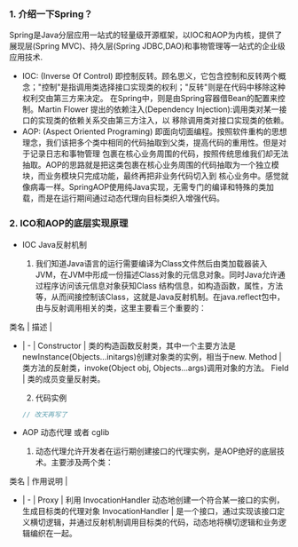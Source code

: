 ### 1. 介绍一下Spring？

Spring是Java分层应用一站式的轻量级开源框架，以IOC和AOP为内核，提供了展现层(Spring MVC)、持久层(Spring JDBC,DAO)和事物管理等一站式的企业级应用技术.

- IOC: (Inverse Of Control) 即控制反转。顾名思义，它包含控制和反转两个概念；"控制"是指调用类选择接口实现类的权利；"反转"则是在代码中移除这种权利交由第三方来决定。
在Spring中，则是由Spring容器借Bean的配置来控制。Martin Flower 提出的依赖注入(Dependency Injection):调用类对某一接口的实现类的依赖关系交由第三方注入，以
移除调用类对接口实现类的依赖。
- AOP: (Aspect Oriented Programing) 即面向切面编程。按照软件重构的思想理念，我们该把多个类中相同的代码抽取到父类，提高代码的重用性。但是对于记录日志和事物管理
包裹在核心业务周围的代码，按照传统思维我们却无法抽取。AOP的思路就是把这类包裹在核心业务周围的代码抽取为一个独立模块，而业务模块只完成功能，最终再把非业务代码切入到
核心业务中。感觉就像病毒一样。SpringAOP使用纯Java实现，无需专门的编译和特殊的类加载，而是在运行期间通过动态代理向目标类织入增强代码。

### 2. ICO和AOP的底层实现原理

- IOC Java反射机制
    
    1. 我们知道Java语言的运行需要编译为Class文件然后由类加载器装入JVM，在JVM中形成一份描述Class对象的元信息对象。同时Java允许通过程序访问该元信息对象获知Class
    结构信息，如构造函数，属性，方法等，从而间接控制该Class，这就是Java反射机制。在java.reflect包中，由与反射调用相关的类，这里主要看三个重要的：
    
类名 | 描述 |
- | - |
Constructor | 类的构造函数反射类，其中一个主要方法是 newInstance(Objects...initargs)创建对象类的实例，相当于new.
Method | 类方法的反射类，invoke(Object obj, Objects...args)调用对象的方法。
Field | 类的成员变量反射类。
    
    2. 代码实例
    
    ```java
    // 改天再写了
    
    ```
         
- AOP 动态代理 或者 cglib

    1. 动态代理允许开发者在运行期创建接口的代理实例，是AOP绝好的底层技术。主要涉及两个类：
    
类名 | 作用说明 |
- | - |
Proxy | 利用 InvocationHandler 动态地创建一个符合某一接口的实例，生成目标类的代理对象
InvocationHandler | 是一个接口，通过实现该接口定义横切逻辑，并通过反射机制调用目标类的代码，动态地将横切逻辑和业务逻辑编织在一起。


    